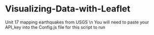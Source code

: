 # Visualizing-Data-with-Leaflet
Unit 17 mapping earthquakes from USGS \n
You will need to paste your API_key into the Config.js file for this script to run
